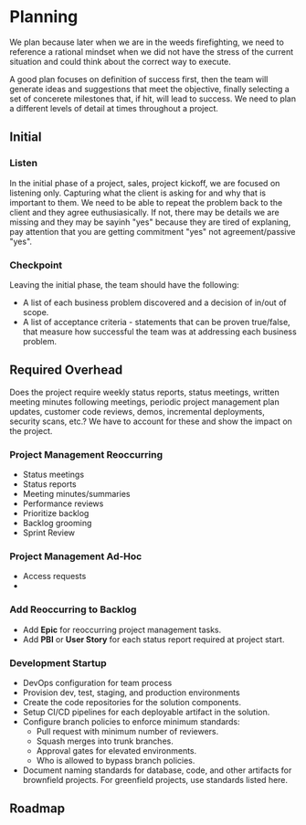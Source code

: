 # Planning
We plan because later when we are in the weeds firefighting, we need to reference a rational mindset when we did not have the stress of the current situation and could think about the correct way to execute.

A good plan focuses on definition of success first, then the team will generate ideas and suggestions that meet the objective, finally selecting a set of concerete milestones that, if hit, will lead to success.  We need to plan a different levels of detail at times throughout a project.  

## Initial

### Listen

In the initial phase of a project, sales, project kickoff, we are focused on listening only.  Capturing what the client is asking for and why that is important to them.  We need to be able to repeat the problem back to the client and they agree euthusiasically.  If not, there may be details we are missing and they may be sayinh "yes" because they are tired of explaning, pay attention that you are getting commitment "yes" not agreement/passive "yes".

### Checkpoint
Leaving the initial phase, the team should have the following:
- A list of each business problem discovered and a decision of in/out of scope.
- A list of acceptance criteria - statements that can be proven true/false, that measure how successful the team was at addressing each business problem.

## Required Overhead

Does the project require weekly status reports, status meetings, written meeting minutes following meetings, periodic project management plan updates, customer code reviews, demos, incremental deployments, security scans, etc.?  We have to account for these and show the impact on the project.

### Project Management Reoccurring 
- Status meetings
- Status reports
- Meeting minutes/summaries
- Performance reviews
- Prioritize backlog
- Backlog grooming
- Sprint Review

### Project Management Ad-Hoc
- Access requests
- 

### Add Reoccurring to Backlog
- Add **Epic** for reoccurring project management tasks.
- Add **PBI** or **User Story** for each status report required at project start.

### Development Startup
- DevOps configuration for team process
- Provision dev, test, staging, and production environments
- Create the code repositories for the solution components.
- Setup CI/CD pipelines for each deployable artifact in the solution.  
- Configure branch policies to enforce minimum standards:
    - Pull request with minimum number of reviewers.
    - Squash merges into trunk branches.
    - Approval gates for elevated environments.
    - Who is allowed to bypass branch policies.
- Document naming standards for database, code, and other artifacts for brownfield projects.  For greenfield projects, use standards listed here.

## Roadmap

